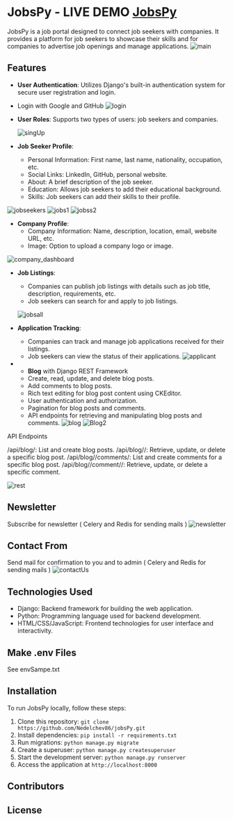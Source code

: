 # JobsPy - LIVE DEMO [JobsPy](https://jobspy.eu)

JobsPy is a job portal designed to connect job seekers with companies. It provides a platform for job seekers to showcase their skills and for companies to advertise job openings and manage applications.
![main](https://github.com/Nedelchev86/jobsPy/assets/122647190/d8cf6df9-c9b2-441f-b6fc-7add2de84595)


## Features

- **User Authentication**: Utilizes Django's built-in authentication system for secure user registration and login.
- Login with Google and GitHub
![login](https://github.com/Nedelchev86/jobsPy/assets/122647190/59bc234d-caeb-424f-a287-3ad0d7aae9a8)


- **User Roles**: Supports two types of users: job seekers and companies.
  
  ![singUp](https://github.com/Nedelchev86/jobsPy/assets/122647190/aaf1dafa-867a-422f-85bc-9e32c2270923)

- **Job Seeker Profile**:
  - Personal Information: First name, last name, nationality, occupation, etc.
  - Social Links: LinkedIn, GitHub, personal website.
  - About: A brief description of the job seeker.
  - Education: Allows job seekers to add their educational background.
  - Skills: Job seekers can add their skills to their profile.

 ![jobseekers](https://github.com/Nedelchev86/jobsPy/assets/122647190/27c2c7f5-4a0d-43dd-9a79-55c8c12f116e)
 ![jobs1](https://github.com/Nedelchev86/jobsPy/assets/122647190/43a62956-29ee-4106-a9d4-9d36d2e95435)
 ![jobss2](https://github.com/Nedelchev86/jobsPy/assets/122647190/99b8efbe-05dc-486e-9cfc-c64464e303be)




  
- **Company Profile**:
  - Company Information: Name, description, location, email, website URL, etc.
  - Image: Option to upload a company logo or image.
    
![company_dashboard](https://github.com/Nedelchev86/jobsPy/assets/122647190/6eca838b-cc66-425b-b1ba-99c184cf3834)

    
- **Job Listings**:
  - Companies can publish job listings with details such as job title, description, requirements, etc.
  - Job seekers can search for and apply to job listings.
 
  ![jobsall](https://github.com/Nedelchev86/jobsPy/assets/122647190/ca6ba2f1-a487-47b2-8cca-a3bf77b9af19)

- **Application Tracking**:
  - Companies can track and manage job applications received for their listings.
  - Job seekers can view the status of their applications.
    ![applicant](https://github.com/Nedelchev86/jobsPy/assets/122647190/bb536aea-c91c-42e9-bc23-4b837a17b8be)



 
- - **Blog** with Django REST Framework
  - Create, read, update, and delete blog posts.
  - Add comments to blog posts.
  - Rich text editing for blog post content using CKEditor.
  - User authentication and authorization.
  - Pagination for blog posts and comments.
  - API endpoints for retrieving and manipulating blog posts and comments.
    ![blog](https://github.com/Nedelchev86/jobsPy/assets/122647190/57eb606f-f9f7-4673-918e-4d05738d6d54)
    ![Blog2](https://github.com/Nedelchev86/jobsPy/assets/122647190/31dedca4-34ce-48cb-85d2-0ea87a50a62c)

 
API Endpoints

  /api/blog/: List and create blog posts.
  /api/blog/<pk>/: Retrieve, update, or delete a specific blog post.
  /api/blog/<pk>/comments/: List and create comments for a specific blog post.
  /api/blog/<pk>/comment/<pk>/: Retrieve, update, or delete a specific comment.

![rest](https://github.com/Nedelchev86/jobsPy/assets/122647190/0ddf85b6-50c6-4684-9055-d4f3d8ff8abd)


## Newsletter
  Subscribe for newsletter ( Celery and Redis for sending mails )
![newsletter](https://github.com/Nedelchev86/jobsPy/assets/122647190/cb41ec38-b8f2-4ef2-98d1-0092bdae24f4)


## Contact From
  Send mail for confirmation to you and to admin ( Celery and Redis for sending mails )
![contactUs](https://github.com/Nedelchev86/jobsPy/assets/122647190/9ff11d8d-28b3-40d6-9666-2a1bc259f577)

  


## Technologies Used

- Django: Backend framework for building the web application.
- Python: Programming language used for backend development.
- HTML/CSS/JavaScript: Frontend technologies for user interface and interactivity.

## Make .env Files

See envSampe.txt


## Installation

To run JobsPy locally, follow these steps:

1. Clone this repository: `git clone https://github.com/Nedelchev86/jobsPy.git`
2. Install dependencies: `pip install -r requirements.txt`
3. Run migrations: `python manage.py migrate`
4. Create a superuser: `python manage.py createsuperuser`
5. Start the development server: `python manage.py runserver`
6. Access the application at `http://localhost:8000`

   

## Contributors



## License


